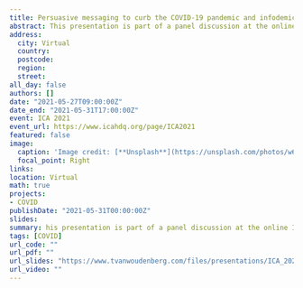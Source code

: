 ```yaml
---
title: Persuasive messaging to curb the COVID-19 pandemic and infodemic; questions and lessons from around the globe
abstract: This presentation is part of a panel discussion at the online ICA 2021
address:
  city: Virtual
  country: 
  postcode: 
  region: 
  street:
all_day: false
authors: []
date: "2021-05-27T09:00:00Z"
date_end: "2021-05-31T17:00:00Z"
event: ICA 2021
event_url: https://www.icahdq.org/page/ICA2021
featured: false
image:
  caption: 'Image credit: [**Unsplash**](https://unsplash.com/photos/w6MH1jsZdMg)'
  focal_point: Right
links:
location: Virtual
math: true
projects:
- COVID
publishDate: "2021-05-31T00:00:00Z"
slides: 
summary: his presentation is part of a panel discussion at the online ICA 2021
tags: [COVID]
url_code: ""
url_pdf: ""
url_slides: "https://www.tvanwoudenberg.com/files/presentations/ICA_2021.pdf"
url_video: ""
---
```

